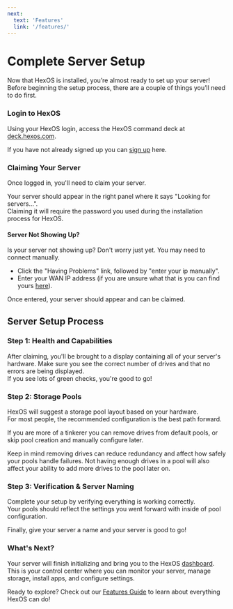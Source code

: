 ```yaml
---
next:
  text: 'Features'
  link: '/features/'
---
```


# Complete Server Setup

Now that HexOS is installed, you’re almost ready to set up your server!  
Before beginning the setup process, there are a couple of things you’ll need to do first.

### Login to HexOS

Using your HexOS login, access the HexOS command deck at [deck.hexos.com](https://deck.hexos.com).

If you have not already signed up you can [sign up](https://hub.hexos.com/register/) here.

### Claiming Your Server

Once logged in, you'll need to claim your server.

Your server should appear in the right panel where it says "Looking for servers...".  
Claiming it will require the password you used during the installation process for HexOS.

#### Server Not Showing Up?

Is your server not showing up? Don't worry just yet. You may need to connect manually.  
- Click the "Having Problems" link, followed by "enter your ip manually".
- Enter your  WAN IP address (if you are unsure what that is you can find yours [here](https://whatismyipaddress.com/)).

Once entered, your server should appear and can be claimed.

## Server Setup Process

### Step 1: Health and Capabilities 

After claiming, you'll be brought to a display containing all of your server's hardware.
Make sure you see the correct number of drives and that no errors are being displayed.  
If you see lots of green checks, you're good to go!

### Step 2: Storage Pools

HexOS will suggest a storage pool layout based on your hardware.  
For most people, the recommended configuration is the best path forward.

If you are more of a tinkerer you can remove drives from default pools, or skip pool creation and manually configure later. 

Keep in mind removing drives can reduce redundancy and affect how safely your pools handle failures. Not having enough drives in a pool will also affect your ability to add more drives to the pool later on.

### Step 3: Verification & Server Naming

Complete your setup by verifying everything is working correctly.  
Your pools should reflect the settings you went forward with inside of pool configuration.

Finally, give your server a name and your server is good to go!

### What's Next?

Your server will finish initializing and bring you to the HexOS [dashboard](/features/). This is your control center where you can monitor your server, manage storage, install apps, and configure settings.

Ready to explore? Check out our [Features Guide](/features/) to learn about everything HexOS can do!

